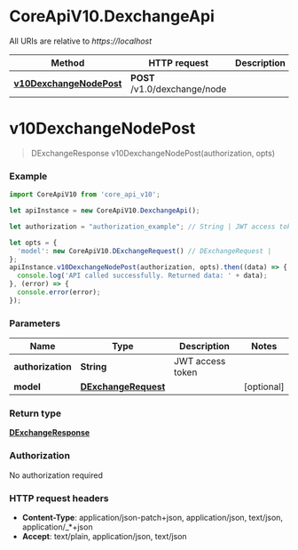 # CoreApiV10.DexchangeApi

All URIs are relative to *https://localhost*

Method | HTTP request | Description
------------- | ------------- | -------------
[**v10DexchangeNodePost**](DexchangeApi.md#v10DexchangeNodePost) | **POST** /v1.0/dexchange/node | 


<a name="v10DexchangeNodePost"></a>
# **v10DexchangeNodePost**
> DExchangeResponse v10DexchangeNodePost(authorization, opts)



### Example
```javascript
import CoreApiV10 from 'core_api_v10';

let apiInstance = new CoreApiV10.DexchangeApi();

let authorization = "authorization_example"; // String | JWT access token

let opts = { 
  'model': new CoreApiV10.DExchangeRequest() // DExchangeRequest | 
};
apiInstance.v10DexchangeNodePost(authorization, opts).then((data) => {
  console.log('API called successfully. Returned data: ' + data);
}, (error) => {
  console.error(error);
});

```

### Parameters

Name | Type | Description  | Notes
------------- | ------------- | ------------- | -------------
 **authorization** | **String**| JWT access token | 
 **model** | [**DExchangeRequest**](DExchangeRequest.md)|  | [optional] 

### Return type

[**DExchangeResponse**](DExchangeResponse.md)

### Authorization

No authorization required

### HTTP request headers

 - **Content-Type**: application/json-patch+json, application/json, text/json, application/_*+json
 - **Accept**: text/plain, application/json, text/json

